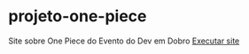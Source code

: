 # projeto-one-piece
 Site sobre One Piece do Evento do Dev em Dobro
<a href="https://erick-caua.github.io/projeto-one-piece/">Executar site</a>
